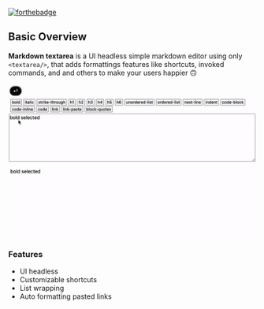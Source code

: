 [![forthebadge](http://forthebadge.com/images/badges/built-with-love.svg)](http://forthebadge.com)

## Basic Overview

**Markdown textarea** is a UI headless simple markdown editor using only `<textarea/>`, that adds formattings features like shortcuts, invoked commands, and and others to make your users happier 🙃

![overview](img/overview.gif)

### Features

-   UI headless
-   Customizable shortcuts
-   List wrapping
-   Auto formatting pasted links

